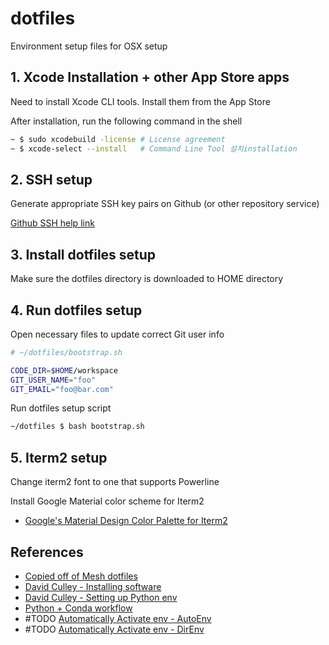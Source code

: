 # dotfiles

Environment setup files for OSX setup

## 1. Xcode Installation + other App Store apps

Need to install Xcode CLI tools.  Install them from the App Store

After installation, run the following command in the shell

```bash
~ $ sudo xcodebuild -license # License agreement
~ $ xcode-select --install   # Command Line Tool 설치installation
```

## 2. SSH setup

Generate appropriate SSH key pairs on Github (or other repository service)

[Github SSH help link](https://help.github.com/articles/connecting-to-github-with-ssh/)

## 3. Install dotfiles setup

Make sure the dotfiles directory is downloaded to HOME directory

## 4. Run dotfiles setup

Open necessary files to update correct Git user info

```bash
# ~/dotfiles/bootstrap.sh

CODE_DIR=$HOME/workspace
GIT_USER_NAME="foo"
GIT_EMAIL="foo@bar.com"
```

Run dotfiles setup script

```bash
~/dotfiles $ bash bootstrap.sh
```

## 5. Iterm2 setup

Change iterm2 font to one that supports Powerline

Install Google Material color scheme for Iterm2
- [Google's Material Design Color Palette for Iterm2](https://github.com/MartinSeeler/iterm2-material-design)


## References
- [Copied off of Mesh dotfiles](https://github.com/meshkorea/prime-utility/tree/master/dotfiles)
- [David Culley - Installing software](https://www.davidculley.com/installing-software-via-homebrew/)
- [David Culley - Setting up Python env](https://www.davidculley.com/installing-python-on-a-mac/)
- [Python + Conda workflow](https://tdhopper.com/blog/my-python-environment-workflow-with-conda/)
- #TODO [Automatically Activate env - AutoEnv](https://github.com/kennethreitz/autoenv)
- #TODO [Automatically Activate env - DirEnv](https://direnv.net/)

